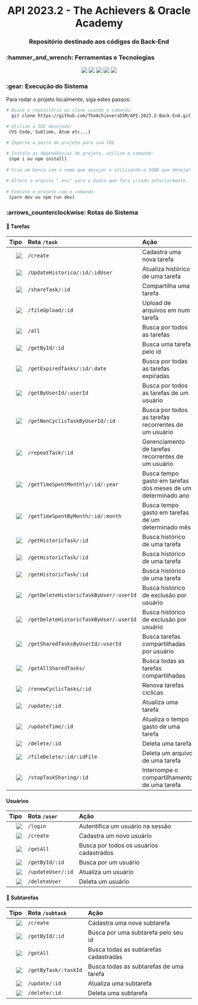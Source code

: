 <br id="inicio">

<h1 align="center">API 2023.2 - The Achievers & Oracle Academy</h1>
<h3 align="center">Repositório destinado aos códigos do Back-End</h2>

 <span id="techtools">
 <h3>:hammer_and_wrench: Ferramentas e Tecnologias</h3>
 
 <p align="center">
  <img src="https://img.shields.io/badge/JavaScript-23121011?style=for-the-badge&logo=javascript&logoColor=000000&color=CED4DA"/>
  <img src="https://img.shields.io/badge/Node.js-23121011?style=for-the-badge&logo=nodedotjs&logoColor=000000&color=CED4DA"/>
  <img src="https://img.shields.io/badge/TypeScript-23121011?style=for-the-badge&logo=typescript&logoColor=000000&color=CED4DA"/> 
  <img src="https://img.shields.io/badge/MySQL-23121011?style=for-the-badge&logo=mysql&logoColor=000000&color=CED4DA"/>
  <img src="https://img.shields.io/badge/MongoDB-23121011?style=for-the-badge&logo=mongodb&logoColor=000000&color=CED4DA"/> 
</p>
 
 
 <h3>:gear: Execução do Sistema</h3>
 <p>Para rodar o projeto localmente, siga estes passos:</p>

```bash 
# Baixe o repositório ou clone usando o comando:
  git clone https://github.com/TheAchieversDSM/API-2023.2-Back-End.git
  
# Utilize a IDE desejada:
 (VS Code, Sublime, Atom etc...)

# Importe a pasta do projeto para sua IDE

# Instale as dependências do projeto, utilize o comando:
 (npm i ou npm install)
 
# Crie um banco com o nome que desejar e utilizando o SGBD que desejar
 
# Altere o arquivo ".env" para o banco que fora criado anteriormente. 
 
# Execute o projeto com o comando:
 (yarn dev ou npm run dev)
```

 <h3>:arrows_counterclockwise: Rotas do Sistema</h3>


#### 📄 Tarefas 

|                                                                    Tipo | Rota `/task`                         | Ação                            |
| ----------------------------------------------------------------------: | :----------------------------------- | :------------------------------ |
| [![](https://img.shields.io/badge/POST-4682B4?style=for-the-badge)]()| `/create`                               | Cadastra uma nova tarefa|
| [![](https://img.shields.io/badge/POST-4682B4?style=for-the-badge)]()| `/UpdateHistorico/:id/:idUser`          | Atualiza histórico de uma tarefa   |
| [![](https://img.shields.io/badge/POST-4682B4?style=for-the-badge)]()| `/shareTask/:id`                        | Compartilha uma tarefa             |
| [![](https://img.shields.io/badge/POST-4682B4?style=for-the-badge)]()| `/fileUpload/:id`                       | Upload de arquivos em num tarefa   |
| [![](https://img.shields.io/badge/GET-2E8B57?style=for-the-badge)]() | `/all`                                  | Busca por todos as tarefas|
| [![](https://img.shields.io/badge/GET-2E8B57?style=for-the-badge)]() | `/getById/:id`                          | Busca uma tarefa pelo id |
| [![](https://img.shields.io/badge/GET-2E8B57?style=for-the-badge)]() | `/getExpiredTasks/:id/:date`            | Busca por todas as tarefas expiradas|
| [![](https://img.shields.io/badge/GET-2E8B57?style=for-the-badge)]() | `/getByUserId/:userId`                  | Busca por todos as tarefas de um usuário|
| [![](https://img.shields.io/badge/GET-2E8B57?style=for-the-badge)]() | `/getNonCyclicTaskByUserId/:id`         | Busca por todos as tarefas recorrentes de um usuário|
| [![](https://img.shields.io/badge/GET-2E8B57?style=for-the-badge)]() | `/repeatTask/:id`                       | Gerenciamento de tarefas recorrentes de um usuário|
| [![](https://img.shields.io/badge/GET-2E8B57?style=for-the-badge)]() | `/getTimeSpentMonthly/:id/:year`        | Busca tempo gasto em tarefas dos meses de um determinado ano |
| [![](https://img.shields.io/badge/GET-2E8B57?style=for-the-badge)]() | `/getTimeSpentByMonth/:id/:month`       | Busca tempo gasto em tarefas de um determinado mês |
| [![](https://img.shields.io/badge/GET-2E8B57?style=for-the-badge)]()  | `/getHistoricTask/:id`                 | Busca histórico de uma tarefa      |
| [![](https://img.shields.io/badge/GET-2E8B57?style=for-the-badge)]()  | `/getHistoricTask/:id`                 | Busca histórico de uma tarefa      |
| [![](https://img.shields.io/badge/GET-2E8B57?style=for-the-badge)]()  | `/getHistoricTask/:id`                 | Busca histórico de uma tarefa      |
| [![](https://img.shields.io/badge/GET-2E8B57?style=for-the-badge)]()  | `/getDeleteHistoricTaskByUser/:userId` | Busca histórico de exclusão por usuário |
| [![](https://img.shields.io/badge/GET-2E8B57?style=for-the-badge)]()  | `/getDeleteHistoricTaskByUser/:userId` | Busca histórico de exclusão por usuário |
| [![](https://img.shields.io/badge/GET-2E8B57?style=for-the-badge)]()  | `/getSharedTasksByUserId/:userId`      | Busca tarefas compartilhadas por usuário |
| [![](https://img.shields.io/badge/GET-2E8B57?style=for-the-badge)]()  | `/getAllSharedTasks/`                  | Busca todas as tarefas compartilhadas |
| [![](https://img.shields.io/badge/GET-2E8B57?style=for-the-badge)]()  | `/renewCyclicTasks/:id`                | Renova tarefas cíclicas              |
| [![](https://img.shields.io/badge/PUT-9370DB?style=for-the-badge)]() | `/update/:id`                           | Atualiza uma tarefa |
| [![](https://img.shields.io/badge/PUT-9370DB?style=for-the-badge)]() | `/updateTime/:id`                       | Atualiza o tempo gasto de uma tarefa |
| [![](https://img.shields.io/badge/DELETE-CD853F?style=for-the-badge)]() | `/delete/:id`                        | Deleta uma tarefa |
| [![](https://img.shields.io/badge/DELETE-CD853F?style=for-the-badge)]() | `/fileDelete/:id/:idFile`            | Deleta um arquivo de uma tarefa |
| [![](https://img.shields.io/badge/DELETE-CD853F?style=for-the-badge)]() | `/stopTaskSharing/:id`               | Interrompe o compartilhamento de uma tarefa |

####  Usuários

|                                                                    Tipo | Rota `/user`                         | Ação                            |
| ----------------------------------------------------------------------: | :----------------------------------- | :------------------------------ |
| [![](https://img.shields.io/badge/POST-4682B4?style=for-the-badge)]() | `/login`                               | Autentifica um usuário na sessão |
| [![](https://img.shields.io/badge/POST-4682B4?style=for-the-badge)]() | `/create`                              | Cadastra um novo usuário |
| [![](https://img.shields.io/badge/GET-2E8B57?style=for-the-badge)]() | `/getAll`                               | Busca por todos os usuários cadastrados |
| [![](https://img.shields.io/badge/GET-2E8B57?style=for-the-badge)]() | `/getById/:id`                          | Busca por um usuário |
| [![](https://img.shields.io/badge/PUT-9370DB?style=for-the-badge)]() | `/updateUser/:id`                       | Atualiza um usuário |
| [![](https://img.shields.io/badge/DELETE-CD853F?style=for-the-badge)]() | `/deleteUser`                        | Deleta um usuário |

#### 📑 Subtarefas

|                                                                    Tipo | Rota `/subtask`                      | Ação                            |
| ----------------------------------------------------------------------: | :----------------------------------- | :------------------------------ |
| [![](https://img.shields.io/badge/POST-4682B4?style=for-the-badge)]() | `/create`                              | Cadastra uma nova subtarefa|
| [![](https://img.shields.io/badge/GET-2E8B57?style=for-the-badge)]() | `/getById/:id`                          | Busca por uma subtarefa pelo seu id|
| [![](https://img.shields.io/badge/GET-2E8B57?style=for-the-badge)]() | `/getAll`                               | Busca todas as subtarefas cadastradas|
| [![](https://img.shields.io/badge/GET-2E8B57?style=for-the-badge)]() | `/getByTask/:taskId`                    | Busca todas as subtarefas de uma tarefa|
| [![](https://img.shields.io/badge/PUT-9370DB?style=for-the-badge)]() | `/update/:id`                           | Atualiza uma subtarefa|
| [![](https://img.shields.io/badge/DELETE-CD853F?style=for-the-badge)]() | `/delete/:id`                        | Deleta uma subtarefa|
